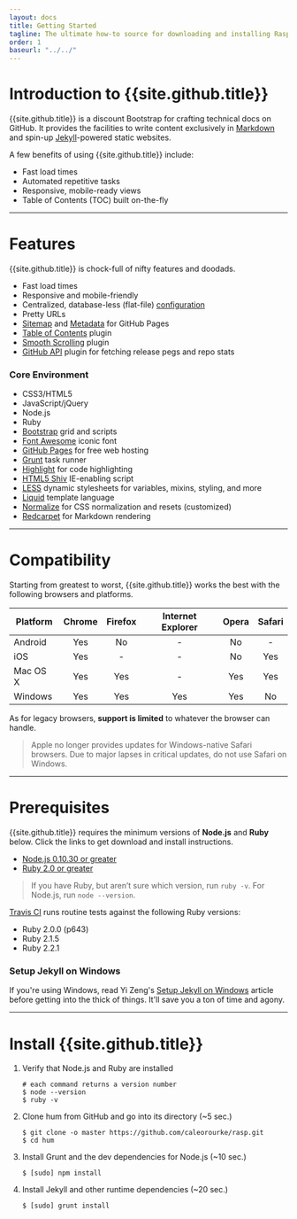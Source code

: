 ```yaml
---
layout: docs
title: Getting Started
tagline: The ultimate how-to source for downloading and installing Rasp.
order: 1
baseurl: "../../"
---
```


# Introduction to {{site.github.title}}
{{site.github.title}} is a discount Bootstrap for crafting technical docs on GitHub. It provides the facilities to write content exclusively in [Markdown](http://en.m.wikipedia.org/wiki/Markdown) and spin-up [Jekyll](http://jekyllrb.com)-powered static websites.

A few benefits of using {{site.github.title}} include:

* Fast load times
* Automated repetitive tasks
* Responsive, mobile-ready views
* Table of Contents (TOC) built on-the-fly

---

# Features
{{site.github.title}} is chock-full of nifty features and doodads.

* Fast load times
* Responsive and mobile-friendly
* Centralized, database-less (flat-file) [configuration](http://github.com/caleorourke/rasp/blob/gh-pages/_config.yml)
* Pretty URLs
* [Sitemap](https://help.github.com/articles/sitemaps-for-github-pages) and [Metadata](http://help.github.com/articles/repository-metadata-on-github-pages) for GitHub Pages
* [Table of Contents](http://github.com/caleorourke/rasp/blob/gh-pages/js/contents.js) plugin
* [Smooth Scrolling](http://github.com/caleorourke/rasp/blob/gh-pages/js/easing.js) plugin
* [GitHub API](http://github.com/caleorourke/rasp/blob/gh-pages/_includes/handlers/github.html) plugin for fetching release pegs and repo stats

### Core Environment
* CSS3/HTML5
* JavaScript/jQuery
* Node.js
* Ruby
* [Bootstrap](http://twitter.github.io/bootstrap) grid and scripts
* [Font Awesome](http://fortawesome.github.io/Font-Awesome) iconic font
* [GitHub Pages](http://pages.github.com) for free web hosting
* [Grunt](http://gruntjs.com) task runner
* [Highlight](http://highlightjs.org/) for code highlighting
* [HTML5 Shiv](http://code.google.com/p/html5shiv) IE-enabling script
* [LESS](http://lesscss.org) dynamic stylesheets for variables, mixins, styling, and more
* [Liquid](http://liquidmarkup.org) template language
* [Normalize](http://necolas.github.io/normalize.css) for CSS normalization and resets (customized)
* [Redcarpet](http://github.com/vmg/redcarpet) for Markdown rendering

---

# Compatibility
Starting from greatest to worst, {{site.github.title}} works the best with the following browsers and platforms.

| Platform    | Chrome | Firefox | Internet Explorer | Opera | Safari |
| ----------- |:------:|:-------:|:-----------------:|:-----:|:------:|
| Android     | Yes    | No      | -                 | No    | -      |
| iOS         | Yes    | -       | -                 | No    | Yes    |
| Mac OS X    | Yes    | Yes     | -                 | Yes   | Yes    |
| Windows     | Yes    | Yes     | Yes               | Yes   | No     |

As for legacy browsers, **support is limited** to whatever the browser can handle.

> Apple no longer provides updates for Windows-native Safari browsers. Due to major lapses in critical updates, do not use Safari on Windows.

---

# Prerequisites
{{site.github.title}} requires the minimum versions of **Node.js** and **Ruby** below. Click the links to get download and install instructions.

* [Node.js 0.10.30 or greater](http://nodejs.org/download)
* [Ruby 2.0 or greater](http://www.ruby-lang.org/en/installation)

> If you have Ruby, but aren’t sure which version, run `ruby -v`. For Node.js, run `node --version`.

[Travis CI](http://travis-ci.org) runs routine tests against the following Ruby versions:

* Ruby 2.0.0 (p643)
* Ruby 2.1.5
* Ruby 2.2.1

### Setup Jekyll on Windows

If you're using Windows, read Yi Zeng's [Setup Jekyll on Windows](http://yizeng.me/2013/05/10/setup-jekyll-on-windows/) article before getting into the thick of things. It'll save you a ton of time and agony.

---

# Install {{site.github.title}}

1. Verify that Node.js and Ruby are installed

    ~~~
    # each command returns a version number
    $ node --version
    $ ruby -v
    ~~~

2. Clone hum from GitHub and go into its directory (~5 sec.)

    ~~~
    $ git clone -o master https://github.com/caleorourke/rasp.git
    $ cd hum
    ~~~

3. Install Grunt and the dev dependencies for Node.js (~10 sec.)

    ~~~
    $ [sudo] npm install
    ~~~

4. Install Jekyll and other runtime dependencies (~20 sec.)

    ~~~
    $ [sudo] grunt install
    ~~~
